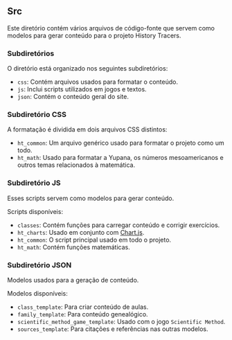 ## Src

Este diretório contém vários arquivos de código-fonte que servem como modelos para gerar conteúdo para o projeto History Tracers.

### Subdiretórios

O diretório está organizado nos seguintes subdiretórios:

-  `css`: Contém arquivos usados para formatar o conteúdo.
-  `js`: Inclui scripts utilizados em jogos e textos.
-  `json`: Contém o conteúdo geral do site.

### Subdiretório CSS

A formatação é dividida em dois arquivos CSS distintos:

-  `ht_common`: Um arquivo genérico usado para formatar o projeto como um todo.
-  `ht_math`: Usado para formatar a Yupana, os números mesoamericanos e outros temas relacionados à matemática.

### Subdiretório JS

Esses scripts servem como modelos para gerar conteúdo.

Scripts disponíveis:

-  `classes`: Contém funções para carregar conteúdo e corrigir exercícios.
-  `ht_charts`: Usado em conjunto com [Chart.js](https://www.chartjs.org/).
-  `ht_common`: O script principal usado em todo o projeto.
-  `ht_math`: Contém funções matemáticas.

### Subdiretório JSON

Modelos usados para a geração de conteúdo.

Modelos disponíveis:

-  `class_template`: Para criar conteúdo de aulas.
-  `family_template`: Para conteúdo genealógico.
-  `scientific_method_game_template`: Usado com o jogo `Scientific Method`.
-  `sources_template`: Para citações e referências nas outras modelos.

